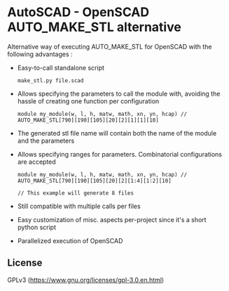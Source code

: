 # AutoSCAD - OpenSCAD AUTO_MAKE_STL alternative

Alternative way of executing AUTO_MAKE_STL for OpenSCAD with the following advantages :

- Easy-to-call standalone script
    ```shell
    make_stl.py file.scad
    ```

- Allows specifying the parameters to call the module with, avoiding the hassle of creating one function per configuration
    ```scad
    module my_module(w, l, h, matw, math, xn, yn, hcap) // AUTO_MAKE_STL[790][190][105][20][2][1][1][10]
    ```

- The generated stl file name will contain both the name of the module and the parameters

- Allows specifying ranges for parameters. Combinatorial configurations are accepted
    ```scad
    module my_module(w, l, h, matw, math, xn, yn, hcap) // AUTO_MAKE_STL[790][190][105][20][2][1:4][1:2][10]

    // This example will generate 8 files
    ```

- Still compatible with multiple calls per files

- Easy customization of misc. aspects per-project since it's a short python script

- Parallelized execution of OpenSCAD

## License

GPLv3 (https://www.gnu.org/licenses/gpl-3.0.en.html)